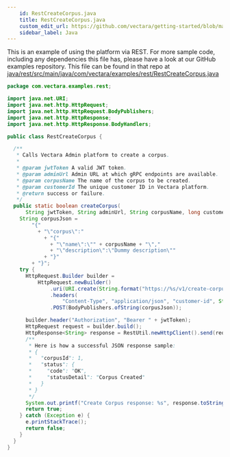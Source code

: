 ```yaml
---
    id: RestCreateCorpus.java
    title: RestCreateCorpus.java
    custom_edit_url: https://github.com/vectara/getting-started/blob/main/language-examples/java/rest/src/main/java/com/vectara/examples/rest/RestCreateCorpus.java
    sidebar_label: Java
---
```


This is an example of using the platform via REST.  For more sample code, including any dependencies this file has, please have a look at our GitHub examples repository.  This file can be found in that repo at <a href="https://github.com/vectara/getting-started/tree/main/language-examples/java/rest/src/main/java/com/vectara/examples/rest/RestCreateCorpus.java">java/rest/src/main/java/com/vectara/examples/rest/RestCreateCorpus.java</a>

```java title="java/rest/src/main/java/com/vectara/examples/rest/RestCreateCorpus.java"
package com.vectara.examples.rest;

import java.net.URI;
import java.net.http.HttpRequest;
import java.net.http.HttpRequest.BodyPublishers;
import java.net.http.HttpResponse;
import java.net.http.HttpResponse.BodyHandlers;

public class RestCreateCorpus {

  /**
   * Calls Vectara Admin platform to create a corpus.
   *
   * @param jwtToken A valid JWT token.
   * @param adminUrl Admin URL at which gRPC endpoints are available.
   * @param corpusName The name of the corpus to be created.
   * @param customerId The unique customer ID in Vectara platform.
   * @return success or failure.
   */
  public static boolean createCorpus(
      String jwtToken, String adminUrl, String corpusName, long customerId) {
    String corpusJson =
        "{"
          + "\"corpus\":"
            + "{"
              + "\"name\":\"" + corpusName + "\","
              + "\"description\":\"Dummy description\""
            + "}"
        + "}";
    try {
      HttpRequest.Builder builder =
          HttpRequest.newBuilder()
              .uri(URI.create(String.format("https://%s/v1/create-corpus", adminUrl)))
              .headers(
                  "Content-Type", "application/json", "customer-id", String.valueOf(customerId))
              .POST(BodyPublishers.ofString(corpusJson));

      builder.header("Authorization", "Bearer " + jwtToken);
      HttpRequest request = builder.build();
      HttpResponse<String> response = RestUtil.newHttpClient().send(request, BodyHandlers.ofString());
      /**
       * Here is how a successful JSON response sample:
       * {
       *   "corpusId": 1,
       *   "status": {
       *     "code": "OK",
       *     "statusDetail": "Corpus Created"
       *   }
       * }
       */
      System.out.printf("Create Corpus response: %s", response.toString());
      return true;
    } catch (Exception e) {
      e.printStackTrace();
      return false;
    }
  }
}

```
